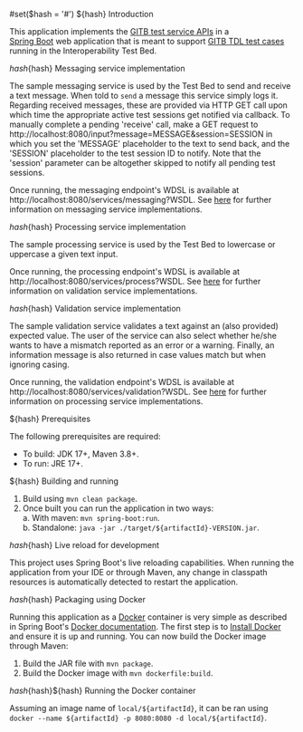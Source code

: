 #set($hash = '#')
${hash} Introduction

This application implements the [GITB test service APIs](https://www.itb.ec.europa.eu/docs/services/latest/) in a  
[Spring Boot](https://spring.io/projects/spring-boot) web application that is meant to support
[GITB TDL test cases](https://www.itb.ec.europa.eu/docs/tdl/latest/) running in the Interoperability Test Bed. 

${hash}${hash} Messaging service implementation

The sample messaging service is used by the Test Bed to send and receive a text message. When told to `send` a message
this service simply logs it. Regarding received messages, these are provided via HTTP GET call upon which time the
appropriate active test sessions get notified via callback. To manually complete a pending 'receive' call, make a GET
request to http://localhost:8080/input?message=MESSAGE&session=SESSION in which you set the 'MESSAGE' placeholder to the
text to send back, and the 'SESSION' placeholder to the test session ID to notify. Note that the 'session' parameter can
be altogether skipped to notify all pending test sessions.

Once running, the messaging endpoint's WDSL is available at http://localhost:8080/services/messaging?WSDL. See
[here](https://www.itb.ec.europa.eu/docs/services/latest/messaging/) for further information on messaging service implementations.

${hash}${hash} Processing service implementation

The sample processing service is used by the Test Bed to lowercase or uppercase a given text input.

Once running, the processing endpoint's WDSL is available at http://localhost:8080/services/process?WSDL. See 
[here](https://www.itb.ec.europa.eu/docs/services/latest/processing/) for further information on validation service implementations.

${hash}${hash} Validation service implementation

The sample validation service validates a text against an (also provided) expected value. The user of the service can
also select whether he/she wants to have a mismatch reported as an error or a warning. Finally, an information message
is also returned in case values match but when ignoring casing. 

Once running, the validation endpoint's WDSL is available at http://localhost:8080/services/validation?WSDL. See 
[here](https://www.itb.ec.europa.eu/docs/services/latest/validation/) for further information on processing service implementations.

${hash} Prerequisites

The following prerequisites are required:
* To build: JDK 17+, Maven 3.8+.
* To run: JRE 17+.

${hash} Building and running

1. Build using `mvn clean package`.
2. Once built you can run the application in two ways:  
  a. With maven: `mvn spring-boot:run`.  
  b. Standalone: `java -jar ./target/${artifactId}-VERSION.jar`.

${hash}${hash} Live reload for development

This project uses Spring Boot's live reloading capabilities. When running the application from your IDE or through
Maven, any change in classpath resources is automatically detected to restart the application.

${hash}${hash} Packaging using Docker

Running this application as a [Docker](https://www.docker.com/) container is very simple as described in Spring Boot's
[Docker documentation](https://spring.io/guides/gs/spring-boot-docker/). The first step is to 
[Install Docker](https://docs.docker.com/install/) and ensure it is up and running. You can now build the Docker image
through Maven:
1. Build the JAR file with `mvn package`.
2. Build the Docker image with `mvn dockerfile:build`.

${hash}${hash}${hash} Running the Docker container

Assuming an image name of `local/${artifactId}`, it can be ran using `docker --name ${artifactId} -p 8080:8080 -d local/${artifactId}`.